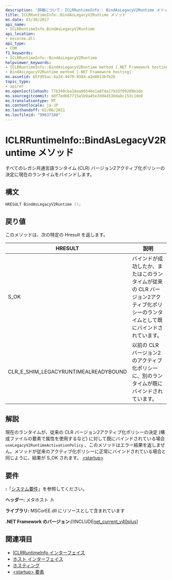 ```yaml
---
description: '詳細について: ICLRRuntimeInfo:: BindAsLegacyV2Runtime メソッド'
title: ICLRRuntimeInfo::BindAsLegacyV2Runtime メソッド
ms.date: 03/30/2017
api_name:
- ICLRRuntimeInfo.BindAsLegacyV2Runtime
api_location:
- mscoree.dll
api_type:
- COM
f1_keywords:
- ICLRRuntimeInfo::BindAsLegacyV2Runtime
helpviewer_keywords:
- ICLRRuntimeInfo::BindAsLegacyV2Runtime method [.NET Framework hosting]
- BindAsLegacyV2Runtime method [.NET Framework hosting]
ms.assetid: 65fd55ac-4a24-4479-9384-a2e8013bfb2b
topic_type:
- apiref
ms.openlocfilehash: 77b340cba18ea86546e1a8f4a17933f09289b1de
ms.sourcegitcommit: ddf7edb67715a5b9a45e3dd44536dabc153c1de0
ms.translationtype: MT
ms.contentlocale: ja-JP
ms.lasthandoff: 02/06/2021
ms.locfileid: "99637180"
---
```

# <a name="iclrruntimeinfobindaslegacyv2runtime-method"></a>ICLRRuntimeInfo::BindAsLegacyV2Runtime メソッド

すべてのレガシ共通言語ランタイム (CLR) バージョン2アクティブ化ポリシーの決定に現在のランタイムをバインドします。  
  
## <a name="syntax"></a>構文  
  
```cpp  
HRESULT BindAsLegacyV2Runtime ();  
```  
  
## <a name="return-value"></a>戻り値  

 このメソッドは、次の特定の Hresult を返します。  
  
|HRESULT|説明|  
|-------------|-----------------|  
|S_OK|バインドが成功したか、またはこのランタイムが従来の CLR バージョン2アクティブ化ポリシーのランタイムとして既にバインドされています。|  
|CLR_E_SHIM_LEGACYRUNTIMEALREADYBOUND|以前の CLR バージョン2のアクティブ化ポリシーに、別のランタイムが既にバインドされています。|  
  
## <a name="remarks"></a>解説  

 現在のランタイムが、従来の CLR バージョン2アクティブ化ポリシーの決定 (構成ファイルの要素で属性を使用するなど) に対して既にバインドされている場合 `useLegacyV2RuntimeActivationPolicy` 、このメソッドはエラー結果を返しません。メソッドが従来のアクティブ化ポリシーに正常にバインドされている場合と同じように、結果が S_OK されます。 [ \<startup> ](../../configure-apps/file-schema/startup/startup-element.md)  
  
## <a name="requirements"></a>要件  

 **:**「[システム要件](../../get-started/system-requirements.md)」を参照してください。  
  
 **ヘッダー:** メタホスト .h  
  
 **ライブラリ:** MSCorEE.dll にリソースとして含まれています  
  
 **.NET Framework のバージョン:**[!INCLUDE[net_current_v40plus](../../../../includes/net-current-v40plus-md.md)]  
  
## <a name="see-also"></a>関連項目

- [ICLRRuntimeInfo インターフェイス](iclrruntimeinfo-interface.md)
- [ホスト インターフェイス](hosting-interfaces.md)
- [ホスティング](index.md)
- [\<startup> 要素](../../configure-apps/file-schema/startup/startup-element.md)
